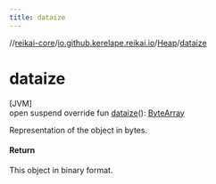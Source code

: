 ```yaml
---
title: dataize
---
```

//[reikai-core](../../../index.html)/[io.github.kerelape.reikai.io](../index.html)/[Heap](index.html)/[dataize](dataize.html)



# dataize



[JVM]\
open suspend override fun [dataize](dataize.html)(): [ByteArray](https://kotlinlang.org/api/latest/jvm/stdlib/kotlin/-byte-array/index.html)



Representation of the object in bytes.



#### Return



This object in binary format.




